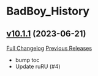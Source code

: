 # BadBoy_History

## [v10.1.1](https://github.com/funkydude/BadBoy_History/tree/v10.1.1) (2023-06-21)
[Full Changelog](https://github.com/funkydude/BadBoy_History/compare/v10.1.0...v10.1.1) [Previous Releases](https://github.com/funkydude/BadBoy_History/releases)

- bump toc  
- Update ruRU (#4)  
